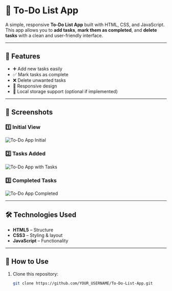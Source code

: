 # 📝 To-Do List App

A simple, responsive **To-Do List App** built with HTML, CSS, and JavaScript.  
This app allows you to **add tasks**, **mark them as completed**, and **delete tasks** with a clean and user-friendly interface.

---

## 🚀 Features
- ➕ Add new tasks easily
- ✅ Mark tasks as complete
- ❌ Delete unwanted tasks
- 📱 Responsive design
- 💾 Local storage support (optional if implemented)

---

## 📸 Screenshots

### 1️⃣ Initial View
![To-Do App Initial](images/initial.png)

### 2️⃣ Tasks Added
![To-Do App with Tasks](images/tasks-added.png)

### 3️⃣ Completed Tasks
![To-Do App Completed](images/completed-tasks.png)

---

## 🛠️ Technologies Used
- **HTML5** – Structure
- **CSS3** – Styling & layout
- **JavaScript** – Functionality

---

## 📂 How to Use
1. Clone this repository:
   ```bash
   git clone https://github.com/YOUR_USERNAME/To-Do-List-App.git
